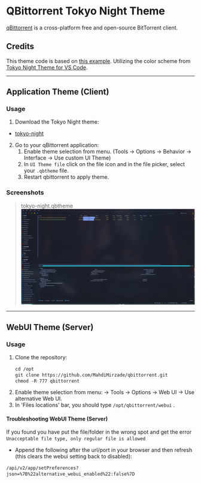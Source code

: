 # QBittorrent Tokyo Night Theme
[qBittorrent](https://qbittorrent.org/) is a cross-platform free and open-source BitTorrent client.

## Credits

This theme code is based on [this example](https://github.com/MahdiMirzadeh/qbittorrent).
Utilizing the color scheme from [Tokyo Night Theme for VS Code](https://github.com/tokyo-night/tokyo-night-vscode-theme).

---

## Application Theme (Client)

### Usage
1. Download the Tokyo Night theme:
- [tokyo-night](./tokyo-night.qbtheme)

2. Go to your qBittorrent application:
   1. Enable theme selection from menu. (Tools -> Options -> Behavior -> Interface -> Use custom UI Theme)
   2. In `UI Theme file` click on the file icon and in the file picker, select your `.qbtheme` file. 
   3. Restart qbittorrent to apply theme.

### Screenshots
> tokyo-night.qbtheme
![qbittorrent tokyo night theme](screenshots/client.tokyo-night.png)

---

## WebUI Theme (Server)

### Usage

1. Clone the repository:
    ```
    cd /opt
    git clone https://github.com/MahdiMirzade/qbittorrent.git
    chmod -R 777 qbittorrent
    ```
2. Enable theme selection from menu: → Tools → Options → Web UI → Use alternative Web UI.
3. In 'Files locations' bar, you should type `/opt/qbittorrent/webui` .

#### Troubleshooting WebUI Theme (Server)
If you found you have put the file/folder in the wrong spot and get the error `Unacceptable file type, only regular file is allowed`
* Append the following after the url/port in your browser and then refresh (this clears the webui setting back to disabled):
```
/api/v2/app/setPreferences?json=%7B%22alternative_webui_enabled%22:false%7D
```